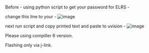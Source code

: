 Before - using python script to get your password for ELRS - 

change this line to your - 
![image](https://github.com/Sekilsgs2/ELRS_3.2.0_E28-2G4T27SX__AS_TX/assets/5908468/b6818bf9-af30-47f0-bc51-b33e66c11d13)

next run script and copy printed text and paste to uvision - 
![image](https://github.com/Sekilsgs2/ELRS_3.2.0_E28-2G4T27SX__AS_TX/assets/5908468/76693878-ba9e-44b6-967b-706b15666ee4)


Please using compiller 6 version.

Flashing only via j-link.
